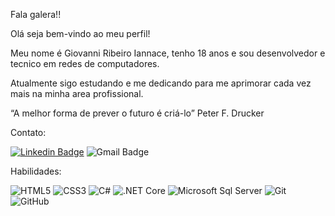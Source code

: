 Fala galera!!

Olá seja bem-vindo ao meu perfil! 

Meu nome é Giovanni Ribeiro Iannace, tenho 18 anos e sou desenvolvedor e tecnico em redes de computadores.

Atualmente sigo estudando e me dedicando para me aprimorar cada vez mais na minha area profissional.

“A melhor forma de prever o futuro é criá-lo” Peter F. Drucker 

Contato: 

[![Linkedin Badge](https://img.shields.io/badge/-Giovanni%20Iannace-%231572B6?style=flat-square&logo=Linkedin&logoColor=white&link=https:/https://www.linkedin.com/in/giovanni-ribeiro-iannace-449617180/)](https://www.linkedin.com/in/giovanni-ribeiro-iannace-449617180/) ![Gmail Badge](https://img.shields.io/badge/-giovanniiannce56@gmail.com-CC2927?style=flat-square&logo=Gmail&logoColor=white) 

Habilidades:

![HTML5](https://img.shields.io/badge/-HTML5-%23E44D27?style=flat-square&logo=html5&logoColor=ffffff) ![CSS3](https://img.shields.io/badge/-CSS3-%231572B6?style=flat-square&logo=css3) ![C#](https://img.shields.io/badge/C%23-239120?style=flat-square&logo=c-sharp&logoColor=white) ![.NET Core](https://img.shields.io/badge/.NET-5C2D91?style=flat-square&logo=.net&logoColor=white) ![Microsoft Sql Server](https://img.shields.io/badge/-Sql%20Server-CC2927?style=flat-square&logo=microsoft-sql-server&logoColor=ffffff) ![Git](https://img.shields.io/badge/Git-F05032?style=flat-square&logo=git&logoColor=white) ![GitHub](https://img.shields.io/badge/GitHub-100000?style=flat-square&logo=github&logoColor=white)

